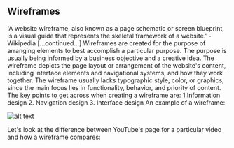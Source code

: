 ## Wireframes

'A website wireframe, also known as a page schematic or screen blueprint, is a visual guide that represents the skeletal framework of a website.' - Wikipedia
[...continued...] Wireframes are created for the purpose of arranging elements to best accomplish a particular purpose. The purpose is usually being informed by a business objective and a creative idea. The wireframe depicts the page layout or arrangement of the website's content, including interface elements and navigational systems, and how they work together. The wireframe usually lacks typographic style, color, or graphics, since the main focus lies in functionality, behavior, and priority of content.
The key points to get across when creating a wireframe are:
  1.Information design
  2. Navigation design
  3. Interface design
An example of a wireframe:

![alt text](http://3.bp.blogspot.com/-8e_J8hkX_kM/TbSz0jywljI/AAAAAAAAAY4/Nei-hnfPGaI/s1600/Balsamiq+myTube+example.jpg)

Let's look at the difference between YouTube's page for a particular video and how a wireframe compares:
